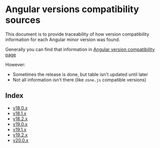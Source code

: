 # Angular versions compatibility sources

This document is to provide traceability of how version compatibility information for each Angular minor version was found.

Generally you can find that information in [Angular version compatibility page](https://angular.dev/reference/versions)

However:

- Sometimes the release is done, but table isn't updated until later
- Not all information isn't there (like `zone.js` compatible versions)

## Index

- [v18.0.x](./v18.0.x.md)
- [v18.1.x](./v18.1.x.md)
- [v18.2.x](./v18.2.x.md)
- [v19.0.x](./v19.0.x.md)
- [v19.1.x](./v19.1.x.md)
- [v19.2.x](./v19.2.x.md)
- [v20.0.x](./v20.0.x.md)
